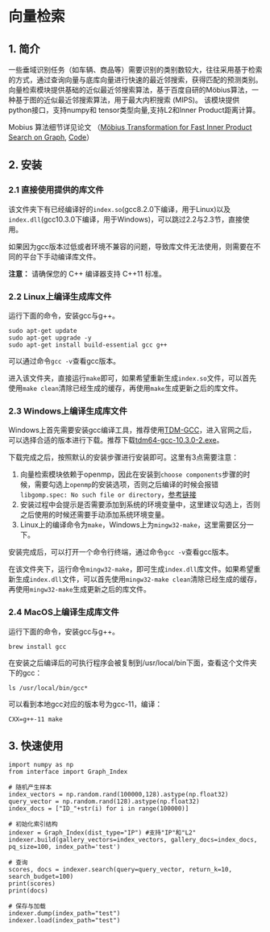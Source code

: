 # 向量检索


## 1. 简介

一些垂域识别任务（如车辆、商品等）需要识别的类别数较大，往往采用基于检索的方式，通过查询向量与底库向量进行快速的最近邻搜索，获得匹配的预测类别。向量检索模块提供基础的近似最近邻搜索算法，基于百度自研的Möbius算法，一种基于图的近似最近邻搜索算法，用于最大内积搜索 (MIPS)。 该模块提供python接口，支持numpy和 tensor类型向量,支持L2和Inner Product距离计算。

Mobius 算法细节详见论文 （[Möbius Transformation for Fast Inner Product Search on Graph](http://research.baidu.com/Public/uploads/5e189d36b5cf6.PDF), [Code](https://github.com/sunbelbd/mobius)）



## 2. 安装

### 2.1 直接使用提供的库文件

该文件夹下有已经编译好的`index.so`(gcc8.2.0下编译，用于Linux)以及`index.dll`(gcc10.3.0下编译，用于Windows)，可以跳过2.2与2.3节，直接使用。

如果因为gcc版本过低或者环境不兼容的问题，导致库文件无法使用，则需要在不同的平台下手动编译库文件。

**注意：**
请确保您的 C++ 编译器支持 C++11 标准。


### 2.2 Linux上编译生成库文件

运行下面的命令，安装gcc与g++。

```shell
sudo apt-get update
sudo apt-get upgrade -y
sudo apt-get install build-essential gcc g++
```

可以通过命令`gcc -v`查看gcc版本。

进入该文件夹，直接运行`make`即可，如果希望重新生成`index.so`文件，可以首先使用`make clean`清除已经生成的缓存，再使用`make`生成更新之后的库文件。

### 2.3 Windows上编译生成库文件

Windows上首先需要安装gcc编译工具，推荐使用[TDM-GCC](https://jmeubank.github.io/tdm-gcc/articles/2020-03/9.2.0-release)，进入官网之后，可以选择合适的版本进行下载。推荐下载[tdm64-gcc-10.3.0-2.exe](https://github.com/jmeubank/tdm-gcc/releases/download/v10.3.0-tdm64-2/tdm64-gcc-10.3.0-2.exe)。

下载完成之后，按照默认的安装步骤进行安装即可。这里有3点需要注意：
1. 向量检索模块依赖于openmp，因此在安装到`choose components`步骤的时候，需要勾选上`openmp`的安装选项，否则之后编译的时候会报错`libgomp.spec: No such file or directory`，[参考链接](https://github.com/dmlc/xgboost/issues/1027)
2. 安装过程中会提示是否需要添加到系统的环境变量中，这里建议勾选上，否则之后使用的时候还需要手动添加系统环境变量。
3. Linux上的编译命令为`make`，Windows上为`mingw32-make`，这里需要区分一下。


安装完成后，可以打开一个命令行终端，通过命令`gcc -v`查看gcc版本。

在该文件夹下，运行命令`mingw32-make`，即可生成`index.dll`库文件。如果希望重新生成`index.dll`文件，可以首先使用`mingw32-make clean`清除已经生成的缓存，再使用`mingw32-make`生成更新之后的库文件。

### 2.4 MacOS上编译生成库文件

运行下面的命令，安装gcc与g++。

```shell
brew install gcc
```
在安装之后编译后的可执行程序会被复制到/usr/local/bin下面，查看这个文件夹下的gcc：
```
ls /usr/local/bin/gcc*
```
可以看到本地gcc对应的版本号为gcc-11，编译：
```
CXX=g++-11 make
```

## 3. 快速使用

    import numpy as np
    from interface import Graph_Index

    # 随机产生样本
    index_vectors = np.random.rand(100000,128).astype(np.float32)
    query_vector = np.random.rand(128).astype(np.float32)
    index_docs = ["ID_"+str(i) for i in range(100000)]

    # 初始化索引结构
    indexer = Graph_Index(dist_type="IP") #支持"IP"和"L2"
    indexer.build(gallery_vectors=index_vectors, gallery_docs=index_docs, pq_size=100, index_path='test')

    # 查询
    scores, docs = indexer.search(query=query_vector, return_k=10, search_budget=100)
    print(scores)
    print(docs)

    # 保存与加载
    indexer.dump(index_path="test")
    indexer.load(index_path="test")
